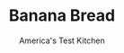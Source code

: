 ---
layout: ../../layouts/MarkdownPostLayout.astro
title: Banana Bread
author: America's Test Kitchen
pubDate: 2023-03-15
description: "We put in more bananas than we thought our bread could hold. Then we added more."
image_url: https://res.cloudinary.com/hksqkdlah/image/upload/ar_1:1,c_fill,dpr_2.0,f_auto,fl_lossy.progressive.strip_profile,g_faces:auto,q_auto:low,w_344/SFS_BananaBread_0096_sewwo8
tags: ["Desserts or Baked Goods","Fruit","Make Ahead","Breads"]
calories: 3083
protein: 3
carbohydrates: 38
fats: 
fiber: 1
ingredients: ["1 1/2 cups (7½ ounces), all-purpose flour","1 1/4 teaspoons, baking soda","3/4 teaspoon, table salt","2 1/2 cups mashed very ripe, bananas (about 5 bananas)","1 cup packed (7 ounces), dark brown sugar","10 tablespoons, unsalted butter, melted and cooled slightly","2 , large eggs","2 tablespoons, granulated sugar"]
serves: 12
time: "1½ hours, plus 1 hour cooling"
instructions: ["Adjust oven rack to middle position and heat oven to 350 degrees. Spray 8½ by 4½-inch loaf pan with vegetable oil spray.","Whisk flour, baking soda, and salt together in bowl. Whisk bananas, brown sugar, melted butter, and eggs in large bowl until thoroughly combined, making sure to break up any clumps of brown sugar with whisk. Add flour mixture to banana mixture and whisk gently until just combined (batter will be lumpy).","Place prepared pan on rimmed baking sheet. Transfer batter to prepared pan and sprinkle granulated sugar over top. Bake until toothpick inserted in center comes out clean, about 1 hour 10 minutes.","Let bread cool in pan on wire rack for 30 minutes. Tilt pan and gently remove bread. Let bread continue to cool on wire rack at least 30 minutes longer. Serve warm or at room temperature. (Cooled bread can be wrapped tightly in plastic wrap and stored at room temperature for up to 5 days.)"]
nutrition: ["217 mg Potassium","49 mg Phosphorus","22 mg Calcium","1 mg Iron","18 mg Magnesium","231 mg Sodium","10 g Fat","1 mg Niacin (B3)","2 g Monounsaturated","4 mg Vitamin C","56 mg Cholesterol","6 g Saturated","1 g Fiber","27 µg Folic acid","18 µg Folate (food)","19 g Sugars","1 µg Vitamin K","45 g Water","38 g Carbs","65 µg Folate equivalent (total)","3 g Protein","95 µg Vitamin A","256 kcal Energy","13 g Sugars, added","3083 calories"]
notes: "Be sure to use very ripe, heavily speckled (or even black) bananas in this recipe. Use a potato masher to thoroughly mash the bananas. The test kitchens preferred loaf pan measures 8½ by 4½ inches; if you use a 9 by 5-inch loaf pan, start checking for doneness 5 minutes earlier than advised in the recipe. We place the loaf pan on a rimmed baking sheet in case the batter overflows in the oven."
---
